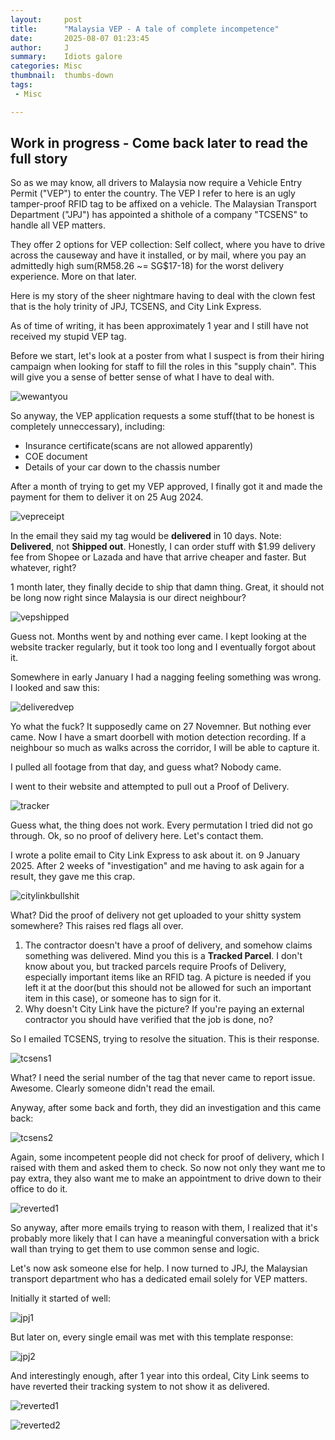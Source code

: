 ```yaml
---
layout:     post
title:      "Malaysia VEP - A tale of complete incompetence"
date:       2025-08-07 01:23:45
author:     J
summary:    Idiots galore
categories: Misc
thumbnail:  thumbs-down
tags:
 - Misc

---
```




## Work in progress - Come back later to read the full story

So as we may know, all drivers to Malaysia now require a Vehicle Entry Permit ("VEP") to enter the country. The VEP I refer to here is an ugly tamper-proof RFID tag to be affixed on a vehicle. The Malaysian Transport Department ("JPJ") has appointed a shithole of a company "TCSENS" to handle all VEP matters.



They offer 2 options for VEP collection: Self collect, where you have to drive across the causeway and have it installed, or by mail, where you pay an admittedly high sum(RM58.26 ~=  SG$17-18) for the worst delivery experience. More on that later.



Here is my story of the sheer nightmare having to deal with the clown fest that is the holy trinity of JPJ, TCSENS, and City Link Express.



As of time of writing, it has been approximately 1 year and I still have not received my stupid VEP tag.



Before we start, let's look at a poster from what I suspect is from their hiring campaign when looking for staff to fill the roles in this "supply chain". This will give you a sense of better sense of what I have to deal with.

![wewantyou](/images/2025/VEP/wewantyou.jpg)



So anyway, the VEP application requests a some stuff(that to be honest is completely unneccessary), including:

- Insurance certificate(scans are not allowed apparently)
- COE document
- Details of your car down to the chassis number



After a month of trying to get my VEP approved, I finally got it and made the payment for them to deliver it on 25 Aug 2024.

![vepreceipt](/images/2025/VEP/vepreceipt.jpg)



In the email they said my tag would be **delivered** in 10 days. Note: **Delivered**, not **Shipped out**. Honestly, I can order stuff with $1.99 delivery fee from Shopee or Lazada and have that arrive cheaper and faster. But whatever, right?



1 month later, they finally decide to ship that damn thing. Great, it should not be long now right since Malaysia is our direct neighbour?



![vepshipped](/images/2025/VEP/vepshipped.png)



Guess not. Months went by and nothing ever came. I kept looking at the website tracker regularly, but it took too long and I eventually forgot about it.



Somewhere in early January I had a nagging feeling something was wrong. I looked and saw this:



![deliveredvep](/images/2025/VEP/deliveredvep.png)



Yo what the fuck? It supposedly came on 27 Novemner. But nothing ever came. Now I have a smart doorbell with motion detection recording. If a neighbour so much as walks across the corridor, I will be able to capture it.

I pulled all footage from that day, and guess what? Nobody came.



I went to their website and attempted to pull out a Proof of Delivery.



![tracker](/images/2025/VEP/tracker.png)



Guess what, the thing does not work. Every permutation I tried did not go through. Ok, so no proof of delivery here. Let's contact them.



I wrote a polite email to City Link Express to ask about it. on 9 January 2025. After 2 weeks of "investigation" and me having to ask again for a result, they gave me this crap.



![citylinkbullshit](/images/2025/VEP/citylinkbullshit.png)



What? Did the proof of delivery not get uploaded to your shitty system somewhere? This raises red flags all over.

1. The contractor doesn't have a proof of delivery, and somehow claims something was delivered. Mind you this is a **Tracked Parcel**. I don't know about you, but tracked parcels require Proofs of Delivery, especially important items like an RFID tag. A picture is needed if you left it at the door(but this should not be allowed for such an important item in this case), or someone has to sign for it.
2. Why doesn't City Link have the picture? If you're paying an external contractor you should have verified that the job is done, no?



So I emailed TCSENS, trying to resolve the situation. This is their response.



![tcsens1](/images/2025/VEP/tcsens1.png)



What? I need the serial number of the tag that never came to report issue. Awesome. Clearly someone didn't read the email.



Anyway, after some back and forth, they did an investigation and this came back:

![tcsens2](/images/2025/VEP/tcsens2.png)



Again, some incompetent people did not check for proof of delivery, which I raised with them and asked them to check. So now not only they want me to pay extra, they also want me to make an appointment to drive down to their office to do it.



![reverted1](/images/2025/VEP/reverted1.png)



So anyway, after more emails trying to reason with them, I realized that it's probably more likely that I can have a meaningful conversation with a brick wall than trying to get them to use common sense and logic.



Let's now ask someone else for help. I now turned to JPJ, the Malaysian transport department who has a dedicated email solely for VEP matters.



Initially it started of well:

![jpj1](/images/2025/VEP/jpj1.png)



But later on, every single email was met with this template response:

![jpj2](/images/2025/VEP/jpj2.png)



And interestingly enough, after 1 year into this ordeal, City Link seems to have reverted their tracking system to not show it as delivered.

![reverted1](/images/2025/VEP/reverted1.png)

![reverted2](/images/2025/VEP/reverted2.png)



